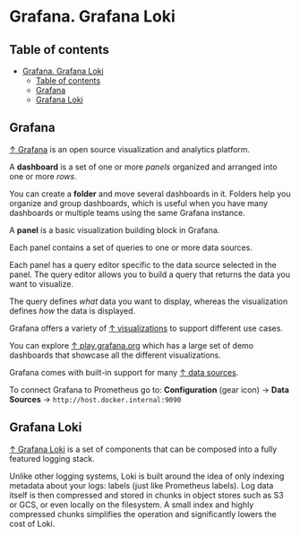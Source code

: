 # Grafana. Grafana Loki

## Table of contents

- [Grafana. Grafana Loki](#grafana-grafana-loki)
  - [Table of contents](#table-of-contents)
  - [Grafana](#grafana)
  - [Grafana Loki](#grafana-loki)

## Grafana

[↑ Grafana](https://grafana.com/grafana/) is an open source visualization and analytics platform.

A **dashboard** is a set of one or more *panels* organized and arranged into one or more *rows*.

You can create a **folder** and move several dashboards in it. Folders help you organize and group dashboards, which is useful when you have many dashboards or multiple teams using the same Grafana instance.

A **panel** is a basic visualization building block in Grafana.

Each panel contains a set of queries to one or more data sources.

Each panel has a query editor specific to the data source selected in the panel. The query editor allows you to build a query that returns the data you want to visualize.

The query defines *what* data you want to display, whereas the visualization defines *how* the data is displayed.

Grafana offers a variety of [↑ visualizations](https://grafana.com/docs/grafana/latest/panels-visualizations/visualizations) to support different use cases.

You can explore [↑ play.grafana.org](https://play.grafana.org) which has a large set of demo dashboards that showcase all the different visualizations.

Grafana comes with built-in support for many [↑ data sources](https://grafana.com/docs/grafana/latest/datasources).

To connect Grafana to Prometheus go to:
**Configuration** (gear icon) → **Data Sources** → `http://host.docker.internal:9090`

## Grafana Loki

[↑ Grafana Loki](https://grafana.com/docs/loki/latest) is a set of components that can be composed into a fully featured logging stack.

Unlike other logging systems, Loki is built around the idea of only indexing metadata about your logs: labels (just like Prometheus labels). Log data itself is then compressed and stored in chunks in object stores such as S3 or GCS, or even locally on the filesystem. A small index and highly compressed chunks simplifies the operation and significantly lowers the cost of Loki.
